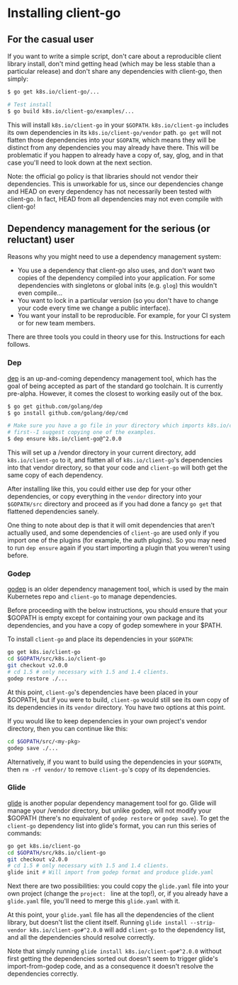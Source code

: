 # Installing client-go

## For the casual user

If you want to write a simple script, don't care about a reproducible client
library install, don't mind getting head (which may be less stable than a
particular release) and don't share any dependencies with client-go, then
simply:

```sh
$ go get k8s.io/client-go/...

# Test install
$ go build k8s.io/client-go/examples/...
```

This will install `k8s.io/client-go` in your `$GOPATH`. `k8s.io/client-go` includes its own
dependencies in its `k8s.io/client-go/vendor` path. `go get` will not flatten
those dependencies into your `$GOPATH`, which means they will be distinct from
any dependencies you may already have there. This will be problematic if you
happen to already have a copy of, say, glog, and in that case you'll need to
look down at the next section.

Note: the official go policy is that libraries should not vendor their
dependencies. This is unworkable for us, since our dependencies change and HEAD
on every dependency has not necessarily been tested with client-go. In fact,
HEAD from all dependencies may not even compile with client-go!

## Dependency management for the serious (or reluctant) user

Reasons why you might need to use a dependency management system:
* You use a dependency that client-go also uses, and don't want two copies of
  the dependency compiled into your application. For some dependencies with
  singletons or global inits (e.g. `glog`) this wouldn't even compile...
* You want to lock in a particular version (so you don't have to change your
  code every time we change a public interface).
* You want your install to be reproducible. For example, for your CI system or
  for new team members.

There are three tools you could in theory use for this. Instructions
for each follows.

### Dep

[dep](https://github.com/golang/dep) is an up-and-coming dependency management tool,
which has the goal of being accepted as part of the standard go toolchain. It
is currently pre-alpha. However, it comes the closest to working easily out of
the box.

```sh
$ go get github.com/golang/dep
$ go install github.com/golang/dep/cmd

# Make sure you have a go file in your directory which imports k8s.io/client-go
# first--I suggest copying one of the examples.
$ dep ensure k8s.io/client-go@^2.0.0
```

This will set up a /vendor directory in your current directory, add `k8s.io/client-go`
to it, and flatten all of `k8s.io/client-go`'s dependencies into that vendor directory,
so that your code and `client-go` will both get the same copy of each
dependency.

After installing like this, you could either use dep for your other
dependencies, or copy everything in the `vendor` directory into your
`$GOPATH/src` directory and proceed as if you had done a fancy `go get` that
flattened dependencies sanely.

One thing to note about dep is that it will omit dependencies that aren't
actually used, and some dependencies of `client-go` are used only if you import
one of the plugins (for example, the auth plugins). So you may need to run `dep
ensure` again if you start importing a plugin that you weren't using before.

### Godep

[godep](github.com/tools/godep) is an older dependency management tool, which is
used by the main Kubernetes repo and `client-go` to manage dependencies.

Before proceeding with the below instructions, you should ensure that your
$GOPATH is empty except for containing your own package and its dependencies,
and you have a copy of godep somewhere in your $PATH.

To install `client-go` and place its dependencies in your `$GOPATH`:

```sh
go get k8s.io/client-go
cd $GOPATH/src/k8s.io/client-go
git checkout v2.0.0
# cd 1.5 # only necessary with 1.5 and 1.4 clients.
godep restore ./...
```

At this point, `client-go`'s dependencies have been placed in your $GOPATH, but
if you were to build, `client-go` would still see its own copy of its
dependencies in its `vendor` directory. You have two options at this point.

If you would like to keep dependencies in your own project's vendor directory,
then you can continue like this:

```sh
cd $GOPATH/src/<my-pkg>
godep save ./...
```

Alternatively, if you want to build using the dependencies in your `$GOPATH`,
then `rm -rf vendor/` to remove `client-go`'s copy of its dependencies.

### Glide

[glide](https://github.com/Masterminds/glide) is another popular dependency
management tool for go. Glide will manage your /vendor directory, but unlike
godep, will not modify your $GOPATH (there's no equivalent of `godep restore` or
`godep save`). To get the `client-go` dependency list into glide's format, you
can run this series of commands:

```sh
go get k8s.io/client-go
cd $GOPATH/src/k8s.io/client-go
git checkout v2.0.0
# cd 1.5 # only necessary with 1.5 and 1.4 clients.
glide init # Will import from godep format and produce glide.yaml
```

Next there are two possibilities: you could copy the `glide.yaml` file into your
own project (change the `project: ` line at the top!), or, if you already have a
`glide.yaml` file, you'll need to merge this `glide.yaml` with it.

At this point, your `glide.yaml` file has all the dependencies of the client
library, but doesn't list the client itself. Running `glide install
--strip-vendor k8s.io/client-go#^2.0.0` will add `client-go` to the dependency
list, and all the dependencies should resolve correctly.

Note that simply running `glide install k8s.io/client-go#^2.0.0` without first
getting the dependencies sorted out doesn't seem to trigger glide's
import-from-godep code, and as a consequence it doesn't resolve the dependencies
correctly.
